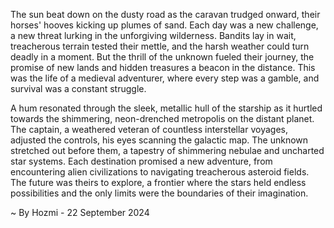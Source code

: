 
The sun beat down on the dusty road as the caravan trudged onward, their horses' hooves kicking up plumes of sand. Each day was a new challenge, a new threat lurking in the unforgiving wilderness. Bandits lay in wait, treacherous terrain tested their mettle, and the harsh weather could turn deadly in a moment. But the thrill of the unknown fueled their journey, the promise of new lands and hidden treasures a beacon in the distance. This was the life of a medieval adventurer, where every step was a gamble, and survival was a constant struggle.

A hum resonated through the sleek, metallic hull of the starship as it hurtled towards the shimmering, neon-drenched metropolis on the distant planet.  The captain, a weathered veteran of countless interstellar voyages, adjusted the controls, his eyes scanning the galactic map. The unknown stretched out before them, a tapestry of shimmering nebulae and uncharted star systems. Each destination promised a new adventure, from encountering alien civilizations to navigating treacherous asteroid fields. The future was theirs to explore, a frontier where the stars held endless possibilities and the only limits were the boundaries of their imagination. 

~ By Hozmi - 22 September 2024
